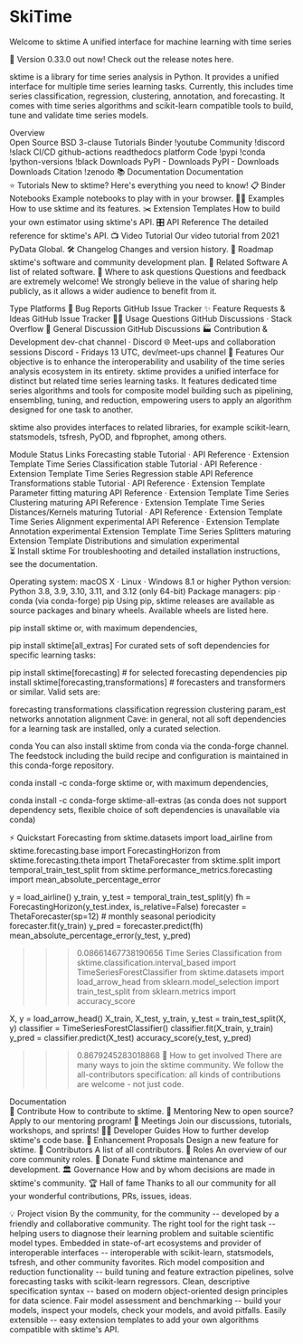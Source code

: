 # SkiTime

Welcome to sktime
A unified interface for machine learning with time series

🚀 Version 0.33.0 out now! Check out the release notes here.

sktime is a library for time series analysis in Python. It provides a unified interface for multiple time series learning tasks. Currently, this includes time series classification, regression, clustering, annotation, and forecasting. It comes with time series algorithms and scikit-learn compatible tools to build, tune and validate time series models.

Overview	
Open Source	BSD 3-clause
Tutorials	Binder !youtube
Community	!discord !slack
CI/CD	github-actions readthedocs platform
Code	!pypi !conda !python-versions !black
Downloads	PyPI - Downloads PyPI - Downloads Downloads
Citation	!zenodo
📚 Documentation
Documentation	
⭐ Tutorials	New to sktime? Here's everything you need to know!
📋 Binder Notebooks	Example notebooks to play with in your browser.
👩‍💻 Examples	How to use sktime and its features.
✂️ Extension Templates	How to build your own estimator using sktime's API.
🎛️ API Reference	The detailed reference for sktime's API.
📺 Video Tutorial	Our video tutorial from 2021 PyData Global.
🛠️ Changelog	Changes and version history.
🌳 Roadmap	sktime's software and community development plan.
📝 Related Software	A list of related software.
💬 Where to ask questions
Questions and feedback are extremely welcome! We strongly believe in the value of sharing help publicly, as it allows a wider audience to benefit from it.

Type	Platforms
🐛 Bug Reports	GitHub Issue Tracker
✨ Feature Requests & Ideas	GitHub Issue Tracker
👩‍💻 Usage Questions	GitHub Discussions · Stack Overflow
💬 General Discussion	GitHub Discussions
🏭 Contribution & Development	dev-chat channel · Discord
🌐 Meet-ups and collaboration sessions	Discord - Fridays 13 UTC, dev/meet-ups channel
💫 Features
Our objective is to enhance the interoperability and usability of the time series analysis ecosystem in its entirety. sktime provides a unified interface for distinct but related time series learning tasks. It features dedicated time series algorithms and tools for composite model building such as pipelining, ensembling, tuning, and reduction, empowering users to apply an algorithm designed for one task to another.

sktime also provides interfaces to related libraries, for example scikit-learn, statsmodels, tsfresh, PyOD, and fbprophet, among others.

Module	Status	Links
Forecasting	stable	Tutorial · API Reference · Extension Template
Time Series Classification	stable	Tutorial · API Reference · Extension Template
Time Series Regression	stable	API Reference
Transformations	stable	Tutorial · API Reference · Extension Template
Parameter fitting	maturing	API Reference · Extension Template
Time Series Clustering	maturing	API Reference · Extension Template
Time Series Distances/Kernels	maturing	Tutorial · API Reference · Extension Template
Time Series Alignment	experimental	API Reference · Extension Template
Annotation	experimental	Extension Template
Time Series Splitters	maturing	Extension Template
Distributions and simulation	experimental	
⏳ Install sktime
For troubleshooting and detailed installation instructions, see the documentation.

Operating system: macOS X · Linux · Windows 8.1 or higher
Python version: Python 3.8, 3.9, 3.10, 3.11, and 3.12 (only 64-bit)
Package managers: pip · conda (via conda-forge)
pip
Using pip, sktime releases are available as source packages and binary wheels. Available wheels are listed here.

pip install sktime
or, with maximum dependencies,

pip install sktime[all_extras]
For curated sets of soft dependencies for specific learning tasks:

pip install sktime[forecasting]  # for selected forecasting dependencies
pip install sktime[forecasting,transformations]  # forecasters and transformers
or similar. Valid sets are:

forecasting
transformations
classification
regression
clustering
param_est
networks
annotation
alignment
Cave: in general, not all soft dependencies for a learning task are installed, only a curated selection.

conda
You can also install sktime from conda via the conda-forge channel. The feedstock including the build recipe and configuration is maintained in this conda-forge repository.

conda install -c conda-forge sktime
or, with maximum dependencies,

conda install -c conda-forge sktime-all-extras
(as conda does not support dependency sets, flexible choice of soft dependencies is unavailable via conda)

⚡ Quickstart
Forecasting
from sktime.datasets import load_airline
from sktime.forecasting.base import ForecastingHorizon
from sktime.forecasting.theta import ThetaForecaster
from sktime.split import temporal_train_test_split
from sktime.performance_metrics.forecasting import mean_absolute_percentage_error

y = load_airline()
y_train, y_test = temporal_train_test_split(y)
fh = ForecastingHorizon(y_test.index, is_relative=False)
forecaster = ThetaForecaster(sp=12)  # monthly seasonal periodicity
forecaster.fit(y_train)
y_pred = forecaster.predict(fh)
mean_absolute_percentage_error(y_test, y_pred)
>>> 0.08661467738190656
Time Series Classification
from sktime.classification.interval_based import TimeSeriesForestClassifier
from sktime.datasets import load_arrow_head
from sklearn.model_selection import train_test_split
from sklearn.metrics import accuracy_score

X, y = load_arrow_head()
X_train, X_test, y_train, y_test = train_test_split(X, y)
classifier = TimeSeriesForestClassifier()
classifier.fit(X_train, y_train)
y_pred = classifier.predict(X_test)
accuracy_score(y_test, y_pred)
>>> 0.8679245283018868
👋 How to get involved
There are many ways to join the sktime community. We follow the all-contributors specification: all kinds of contributions are welcome - not just code.

Documentation	
💝 Contribute	How to contribute to sktime.
🎒 Mentoring	New to open source? Apply to our mentoring program!
📅 Meetings	Join our discussions, tutorials, workshops, and sprints!
👩‍🔧 Developer Guides	How to further develop sktime's code base.
🚧 Enhancement Proposals	Design a new feature for sktime.
🏅 Contributors	A list of all contributors.
🙋 Roles	An overview of our core community roles.
💸 Donate	Fund sktime maintenance and development.
🏛️ Governance	How and by whom decisions are made in sktime's community.
🏆 Hall of fame
Thanks to all our community for all your wonderful contributions, PRs, issues, ideas.


💡 Project vision
By the community, for the community -- developed by a friendly and collaborative community.
The right tool for the right task -- helping users to diagnose their learning problem and suitable scientific model types.
Embedded in state-of-art ecosystems and provider of interoperable interfaces -- interoperable with scikit-learn, statsmodels, tsfresh, and other community favorites.
Rich model composition and reduction functionality -- build tuning and feature extraction pipelines, solve forecasting tasks with scikit-learn regressors.
Clean, descriptive specification syntax -- based on modern object-oriented design principles for data science.
Fair model assessment and benchmarking -- build your models, inspect your models, check your models, and avoid pitfalls.
Easily extensible -- easy extension templates to add your own algorithms compatible with sktime's API.
